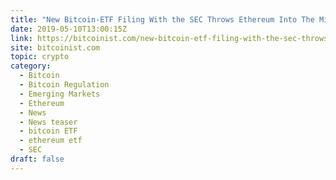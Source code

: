 ```yaml
---
title: "New Bitcoin-ETF Filing With the SEC Throws Ethereum Into The Mix"
date: 2019-05-10T13:00:15Z
link: https://bitcoinist.com/new-bitcoin-etf-filing-with-the-sec-throws-ethereum-into-the-mix/?utm_medium=RSS&utm_source=hune
site: bitcoinist.com
topic: crypto
category:
  - Bitcoin
  - Bitcoin Regulation
  - Emerging Markets
  - Ethereum
  - News
  - News teaser
  - bitcoin ETF
  - ethereum etf
  - SEC
draft: false
---
```

